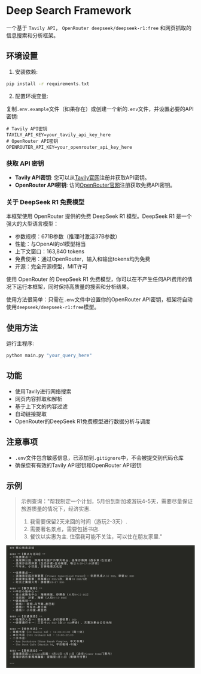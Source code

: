 # Deep Search Framework

一个基于 `Tavily API`， `OpenRouter deepseek/deepseek-r1:free` 和网页抓取的信息搜索和分析框架。

## 环境设置

1. 安装依赖:

```bash
pip install -r requirements.txt
```

2. 配置环境变量:

复制`.env.example`文件（如果存在）或创建一个新的`.env`文件，并设置必要的API密钥:

```
# Tavily API密钥
TAVILY_API_KEY=your_tavily_api_key_here
# OpenRouter API密钥
OPENROUTER_API_KEY=your_openrouter_api_key_here
```

### 获取 API 密钥

- **Tavily API密钥**: 您可以从[Tavily官网](https://tavily.com/)注册并获取API密钥。
- **OpenRouter API密钥**: 访问[OpenRouter官网](https://openrouter.ai/)注册获取免费API密钥。

### 关于 DeepSeek R1 免费模型

本框架使用 OpenRouter 提供的免费 DeepSeek R1 模型。DeepSeek R1 是一个强大的大型语言模型：

- 参数规模：671B参数（推理时激活37B参数）
- 性能：与OpenAI的o1模型相当
- 上下文窗口：163,840 tokens
- 免费使用：通过OpenRouter，输入和输出tokens均为免费
- 开源：完全开源模型，MIT许可

使用 OpenRouter 的 DeepSeek R1 免费模型，你可以在不产生任何API费用的情况下运行本框架，同时保持高质量的搜索和分析结果。

使用方法很简单：只需在`.env`文件中设置你的OpenRouter API密钥，框架将自动使用`deepseek/deepseek-r1:free`模型。

## 使用方法

运行主程序:

```bash
python main.py "your_query_here"
```

## 功能

- 使用Tavily进行网络搜索
- 网页内容抓取和解析
- 基于上下文的内容过滤
- 自动链接提取
- OpenRouter的DeepSeek R1免费模型进行数据分析与调度

## 注意事项

- `.env`文件包含敏感信息，已添加到`.gitignore`中，不会被提交到代码仓库
- 确保您有有效的Tavily API密钥和OpenRouter API密钥 

## 示例

> 示例查询："帮我制定一个计划，5月份到新加坡游玩4-5天，需要尽量保证旅游质量的情况下，经济实惠.
> 1. 我需要保留2天来回的时间（游玩2-3天）.
> 2. 需要著名景点，需要包括书店.
> 3. 餐饮以实惠为主.
> 住宿我可能不关注，可以住在朋友家里."

![示例](./snapshot.jpg)